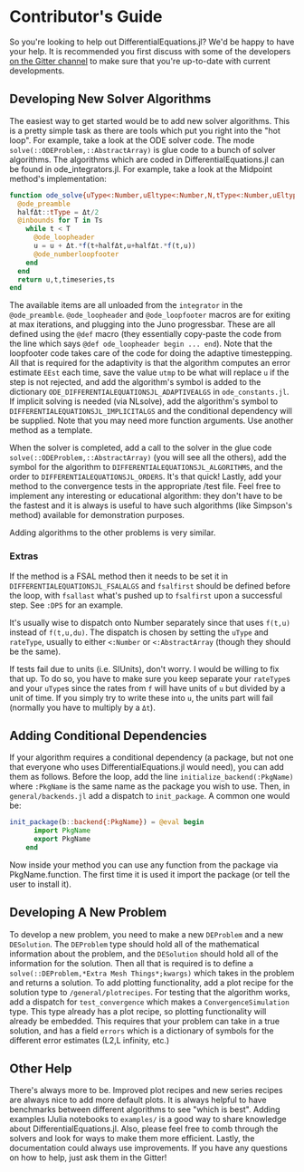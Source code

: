# Contributor's Guide

So you're looking to help out DifferentialEquations.jl? We'd be happy to have
your help. It is recommended you first discuss with some of the developers
[on the Gitter channel](https://gitter.im/JuliaDiffEq/Lobby)
to make sure that you're up-to-date with current developments.

## Developing New Solver Algorithms

The easiest way to get started would be to add new solver algorithms. This is a
pretty simple task as there are tools which put you right into the "hot loop".
For example, take a look at the ODE solver code. The mode `solve(::ODEProblem,::AbstractArray)`
is glue code to a bunch of solver algorithms. The algorithms which are coded
in DifferentialEquations.jl can be found in ode_integrators.jl. For example,
take a look at the Midpoint method's implementation:

```julia
function ode_solve{uType<:Number,uEltype<:Number,N,tType<:Number,uEltypeNoUnits<:Number,rateType<:Number}(integrator::ODEIntegrator{:Midpoint,uType,uEltype,N,tType,uEltypeNoUnits,rateType})
  @ode_preamble
  halfΔt::tType = Δt/2
  @inbounds for T in Ts
    while t < T
      @ode_loopheader
      u = u + Δt.*f(t+halfΔt,u+halfΔt.*f(t,u))
      @ode_numberloopfooter
    end
  end
  return u,t,timeseries,ts
end
```

The available items are all unloaded from the `integrator` in the `@ode_preamble`.
`@ode_loopheader` and `@ode_loopfooter` macros are for exiting at max iterations,
and plugging into the Juno progressbar. These are all defined
using the `@def` macro (they essentially copy-paste the code from the line which
says `@def ode_loopheader begin ... end`). Note that the loopfooter code takes
care of the code for doing the adaptive timestepping. All that is required for
the adaptivity is that the algorithm computes an error estimate `EEst` each time,
save the value `utmp` to be what will replace `u` if the step is not rejected,
and add the algorithm's symbol is added to the dictionary `ODE_DIFFERENTIALEQUATIONSJL_ADAPTIVEALGS`
in `ode_constants.jl`. If implicit solving is needed (via NLsolve),
add the algorithm's symbol to `DIFFERENTIALEQUATIONSJL_IMPLICITALGS` and the
conditional dependency will be supplied. Note that you may need more function
arguments. Use another method as a template.

When the solver is completed, add a call to the solver in the glue code
`solve(::ODEProblem,::AbstractArray)` (you will see all the others),
add the symbol for the algorithm to `DIFFERENTIALEQUATIONSJL_ALGORITHMS`, and
the order to `DIFFERENTIALEQUATIONSJL_ORDERS`. It's that quick! Lastly, add
your method to the convergence tests in the appropriate /test file.  Feel free
to implement any interesting or educational algorithm: they don't have to be
the fastest and it is always is useful to have such algorithms (like Simpson's method)
available for demonstration purposes.

Adding algorithms to the other problems is very similar.

### Extras

If the method is a FSAL method
then it needs to be set it in `DIFFERENTIALEQUATIONSJL_FSALALGS` and `fsalfirst`
should be defined before the loop, with `fsallast` what's pushed up to `fsalfirst`
upon a successful step. See `:DP5` for an example.

It's usually wise to dispatch onto Number separately since that uses `f(t,u)`
instead of `f(t,u,du)`. The dispatch is chosen by setting the `uType` and
`rateType`, usually to either `<:Number` or `<:AbstractArray` (though they
should be the same).

If tests fail due to units (i.e. SIUnits), don't worry. I would be willing to fix
that up. To do so, you have to make sure you keep separate your `rateType`s and
your `uType`s since the rates from `f` will have units of `u` but divided by
a unit of time. If you simply try to write these into `u`, the units part will
fail (normally you have to multiply by a ``Δt``).

## Adding Conditional Dependencies

If your algorithm requires a conditional dependency (a package, but not one
that everyone who uses DifferentialEquations.jl would need), you can add them
as follows. Before the loop, add the line `initialize_backend(:PkgName)` where
`:PkgName` is the same name as the package you wish to use. Then, in `general/backends.jl`
add a dispatch to `init_package`. A common one would be:

```julia
init_package(b::backend{:PkgName}) = @eval begin
      import PkgName
      export PkgName
    end
```

Now inside your method you can use any function from the package via PkgName.function.
The first time it is used it import the package (or tell the user to install it).

## Developing A New Problem

To develop a new problem, you need to make a new `DEProblem` and a new `DESolution`.
The `DEProblem` type should hold all of the mathematical information about the
problem, and the `DESolution` should hold all of the information for the solution.
Then all that is required is to define a `solve(::DEProblem,*Extra Mesh Things*;kwargs)`
which takes in the problem and returns a solution. To add plotting functionality,
add a plot recipe for the solution type to `/general/plotrecipes`. For testing
that the algorithm works, add a dispatch for `test_convergence` which makes
a `ConvergenceSimulation` type. This type already has a plot recipe, so
plotting functionality will already be embedded. This requires that your
problem can take in a true solution, and has a field `errors` which is a
dictionary of symbols for the different error estimates (L2,L infinity, etc.)

## Other Help

There's always more to be. Improved plot recipes and new series recipes are
always nice to add more default plots. It is always helpful to have benchmarks
between different algorithms to see "which is best". Adding examples IJulia
notebooks to `examples/` is a good way to share knowledge about DifferentialEquations.jl.
Also, please feel free to comb through the solvers and look for ways to make them
more efficient. Lastly, the documentation could always use improvements. If you
have any questions on how to help, just ask them in the Gitter!
